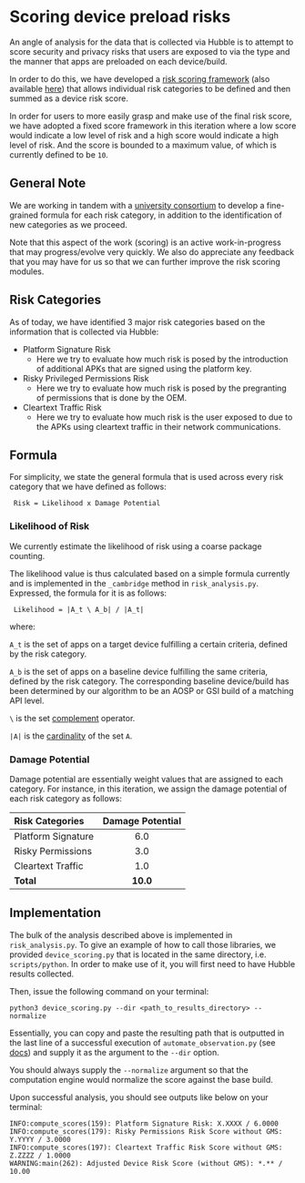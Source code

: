 # Scoring device preload risks

An angle of analysis for the data that is collected via Hubble is to attempt to
score security and privacy risks that users are exposed to via the type and the
manner that apps are preloaded on each device/build.

In order to do this, we have developed a
[risk scoring framework](Uraniborg's%20Preloaded%20App%20Risks%20Scoring%20Metrics%20%282020-08%29%20v1.0.pdf)
(also available [here](https://www.android-device-security.org/publications/)) that allows
individual risk categories to be defined and then summed as a device risk score.

In order for users to more easily grasp and make use of the final risk score, we
have adopted a fixed score framework in this iteration where a low score would
indicate a low level of risk and a high score would indicate a
high level of risk. And the score is bounded to a maximum value, of which is
currently defined to be `10`.

## General Note
We are working in tandem with a [university consortium](https://www.android-device-security.org/)
to develop a fine-grained formula for each risk category, in addition to the
identification of new categories as we proceed.

Note that this aspect of the work (scoring) is an active work-in-progress that
may progress/evolve very quickly. We also do appreciate any feedback that you
may have for us so that we can further improve the risk scoring modules.


## Risk Categories
As of today, we have identified 3 major risk categories based on the information
that is collected via Hubble:
- Platform Signature Risk
  - Here we try to evaluate how much risk is posed by the introduction of additional
    APKs that are signed using the platform key.
- Risky Privileged Permissions Risk
  - Here we try to evaluate how much risk is posed by the pregranting of permissions
    that is done by the OEM.
- Cleartext Traffic Risk
  - Here we try to evaluate how much risk is the user exposed to due to the APKs
    using cleartext traffic in their network communications.


## Formula
For simplicity, we state the general formula that is used across every risk
category that we have defined as follows:

` Risk = Likelihood x Damage Potential`

### Likelihood of Risk
We currently estimate the likelihood of risk using a coarse package counting.

The likelihood value is thus calculated based on a simple formula currently and
is implemented in the `_cambridge` method in `risk_analysis.py`. Expressed, the
formula for it is as follows:

` Likelihood = |A_t \ A_b| / |A_t|`

where:

`A_t` is the set of apps on a target device fulfilling a certain criteria, defined
by the risk category.

`A_b` is the set of apps on a baseline device fulfilling the same criteria, defined
by the risk category. The corresponding baseline device/build has been determined
by our algorithm to be an AOSP or GSI build of a matching API level.

`\` is the set [complement](https://en.wikipedia.org/wiki/Complement_(set_theory)) operator.

`|A|` is the [cardinality](https://en.wikipedia.org/wiki/Cardinality) of the set `A`.


### Damage Potential
Damage potential are essentially weight values that are assigned to each category.
For instance, in this iteration, we assign the damage potential of each risk
category as follows:

| Risk Categories     | Damage Potential |
|:--------------------|:-------------:|
| Platform Signature  |      6.0      |
| Risky Permissions   |      3.0      |
| Cleartext Traffic   |      1.0      |
|    **Total**        |   **10.0**    |

## Implementation
The bulk of the analysis described above is implemented in `risk_analysis.py`.
To give an example of how to call those libraries, we provided `device_scoring.py`
that is located in the same directory, i.e. `scripts/python`. In order to make
use of it, you will first need to have Hubble results collected.

Then, issue the following command on your terminal:

`python3 device_scoring.py --dir <path_to_results_directory> --normalize`

Essentially, you can copy and paste the resulting path that is outputted in the
last line of a successful execution of `automate_observation.py` (see [docs](
automate_observation.md)) and supply it as the argument to the `--dir` option.

You should always supply the `--normalize` argument so that the computation
engine would normalize the score against the base build.

Upon successful analysis, you should see outputs like below on your terminal:
```
INFO:compute_scores(159): Platform Signature Risk: X.XXXX / 6.0000
INFO:compute_scores(179): Risky Permissions Risk Score without GMS: Y.YYYY / 3.0000
INFO:compute_scores(197): Cleartext Traffic Risk Score without GMS: Z.ZZZZ / 1.0000
WARNING:main(262): Adjusted Device Risk Score (without GMS): *.** / 10.00
```